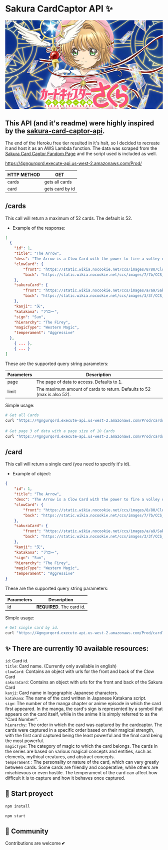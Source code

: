 # Sakura CardCaptor API ✨

![Header](./assets/sakura.jpg)

## This API (and it's readme) were highly inspired by the [sakura-card-captor-api](https://github.com/JessVel/sakura-card-captor-api).

The end of the Heroku free tier resulted in it's halt, so I decided to recreate it and host it as an AWS Lambda function. The data was scraped from the [Sakura Card Captor Fandom Page](https://ccsakura.fandom.com/) and the script used is included as well.

https://4gngurqord.execute-api.us-west-2.amazonaws.com/Prod/

| HTTP METHOD | GET             |
| ----------- | --------------- |
| cards       | gets all cards  |
| card        | gets card by id |

## /cards

This call will return a maximum of 52 cards. The default is 52.

-   Example of the response:

```json
[
  {
    "id": 1,
    "title": "The Arrow",
    "desc": "The Arrow is a Clow Card with the power to fire a volley of magic arrows. It is under The Firey under the power of the Sun, Cerberus, and Western Magic.",
    "clowCard": {
        "front": "https://static.wikia.nocookie.net/ccs/images/8/80/ClowArrow.jpg",
        "back": "https://static.wikia.nocookie.net/ccs/images/7/7b/CCS_Clow_Card.jpg"
    },
    "sakuraCard": {
        "front": "https://static.wikia.nocookie.net/ccs/images/a/a9/SakuraArrow.jpg",
        "back": "https://static.wikia.nocookie.net/ccs/images/3/3f/CCS_Sakura_Card.jpg"
    },
    "kanji": "矢",
    "katakana": "アロー",
    "sign": "Sun",
    "hierarchy": "The Firey",
    "magicType": "Western Magic",
    "temperament": "Aggressive"
  },
    { ... },
    { ... }
]

```

These are the supported query string parameters:

| Parameters | Description                                                             |
| ---------- | ----------------------------------------------------------------------- |
| page       | The page of data to access. Defaults to 1.                              |
| limit      | The maximum amount of cards to return. Defaults to 52 (max is also 52). |

Simple usage:

```bash
# Get all Cards
curl "https://4gngurqord.execute-api.us-west-2.amazonaws.com/Prod/cards"

# Get page 3 of data with a page size of 10 Cards
curl "https://4gngurqord.execute-api.us-west-2.amazonaws.com/Prod/cards?limit=10&page=3"
```

## /card

This call will return a single card (you need to specify it's id).

-   Example of object:

```json
{
	"id": 1,
	"title": "The Arrow",
	"desc": "The Arrow is a Clow Card with the power to fire a volley of magic arrows. It is under The Firey under the power of the Sun, Cerberus, and Western Magic.",
	"clowCard": {
		"front": "https://static.wikia.nocookie.net/ccs/images/8/80/ClowArrow.jpg",
		"back": "https://static.wikia.nocookie.net/ccs/images/7/7b/CCS_Clow_Card.jpg"
	},
	"sakuraCard": {
		"front": "https://static.wikia.nocookie.net/ccs/images/a/a9/SakuraArrow.jpg",
		"back": "https://static.wikia.nocookie.net/ccs/images/3/3f/CCS_Sakura_Card.jpg"
	},
	"kanji": "矢",
	"katakana": "アロー",
	"sign": "Sun",
	"hierarchy": "The Firey",
	"magicType": "Western Magic",
	"temperament": "Aggressive"
}
```

These are the supported query string parameters:

| Parameters | Description                |
| ---------- | -------------------------- |
| id         | **REQUIRED**. The card id. |

Simple usage:

```bash
# Get single card by id.
curl "https://4gngurqord.execute-api.us-west-2.amazonaws.com/Prod/card?id=1"
```

## ✨ There are currently 10 available resources:

`id`: Card id. <br>
`title`: Card name. (Currently only available in english)<br>
`clowCard`: Contains an object with urls for the front and back of the Clow Card<br>
`sakuraCard`: Contains an object with urls for the front and back of the Sakura Card<br>
`kanji`: Card name in logographic Japanese characters.<br>
`katakana`: The name of the card written in Japanese Katakana script.<br>
`sign`: The number of the manga chapter or anime episode in which the card first appeared. In the manga, the card's sign is represented by a symbol that appears on the card itself, while in the anime it is simply referred to as the "Card Number". <br>
`hierarchy`: The order in which the card was captured by the cardcaptor. The cards were captured in a specific order based on their magical strength, with the first card captured being the least powerful and the final card being the most powerful. <br>
`magicType`: The category of magic to which the card belongs. The cards in the series are based on various magical concepts and entities, such as elements, mythical creatures, and abstract concepts. <br>
`temperament` : The personality or nature of the card, which can vary greatly between cards. Some cards are friendly and cooperative, while others are mischievous or even hostile. The temperament of the card can affect how difficult it is to capture and how it behaves once captured.<br>

## 🚀 Start proyect

`npm install`

`npm start`

## 👥 Community

Contributions are welcome 💕
